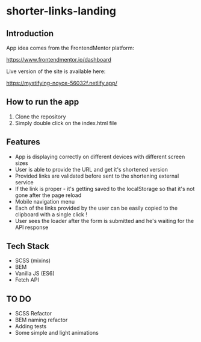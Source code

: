 # shorter-links-landing

## Introduction
App idea comes from the FrontendMentor platform:

https://www.frontendmentor.io/dashboard

Live version of the site is available here:

https://mystifying-noyce-56032f.netlify.app/

## How to run the app
1. Clone the repository
2. Simply double click on the index.html file

## Features
- App is displaying correctly on different devices with different screen sizes
- User is able to provide the URL and get it's shortened version
- Provided links are validated before sent to the shortening external service
- If the link is proper - it's getting saved to the localStorage so that it's not gone after the page reload
- Mobile navigation menu
- Each of the links provided by the user can be easily copied to the clipboard with a single click !
- User sees the loader after the form is submitted and he's waiting for the API response

## Tech Stack
- SCSS (mixins)
- BEM
- Vanilla JS (ES6)
- Fetch API
  
## TO DO
- SCSS Refactor 
- BEM naming refactor
- Adding tests
- Some simple and light animations
